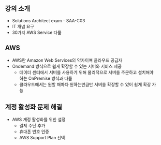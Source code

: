 ## 강의 소개

- Solutions Architect exam - SAA-C03
- IT 개념 요구
- 30가지 AWS Service 다룸

## AWS

- AWS란 Amazon Web Services의 약자이며 클라우드 공급자
- Ondemand 방식으로 쉽게 확장할 수 있는 서버와 서비스 제공
    - 데이터 센터에서 서버를 사용하기 위해 물리적으로 서버를 주문하고 설치해야하는 OnPremise 방식과 다름
    - 클라우드에서는 원할 때마다 원하는만큼만 서버를 확장할 수 있어 쉽게 확장 가능

## 계정 활성화 문제 해결
- AWS 계정 활성화를 위한 설정
    - 결제 수단 추가
    - 휴대폰 번호 인증
    - AWS Support Plan 선택